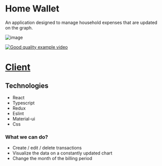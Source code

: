 # Home Wallet
  An application designed to manage household expenses that are updated on the graph.

![image](https://imgur.com/gNANoyJ)

[![Good quality example video](https://imgur.com/g4b6yMT)](https://streamable.com/qecwb6)

# [Client](https://github.com/lukaszjagodka/home-wallet)

## Technologies
* React
* Typescript
* Redux
* Eslint 
* Material-ui
* Css

### What we can do?
- Create / edit / delete transactions
- Visualize the data on a constantly updated chart
- Change the month of the billing period